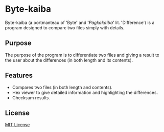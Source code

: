 # Byte-kaiba
Byte-kaiba (a portmanteau of 'Byte' and '*Pagkakaiba*' lit. 'Difference') is a program designed to compare two files simply with details.

## Purpose
The purpose of the program is to differentiate two files and giving a result to the user about the differences (in both length and its contents).

## Features
- Compares two files (in both length and contents).
- Hex viewer to give detailed information and highlighting the differences.
- Checksum results.

## License
[MIT License](https://github.com/PheeLeep/Byte-kaiba/blob/master/LICENSE.txt)
